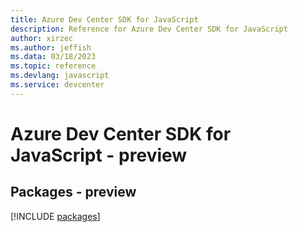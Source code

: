 ```yaml
---
title: Azure Dev Center SDK for JavaScript
description: Reference for Azure Dev Center SDK for JavaScript
author: xirzec
ms.author: jeffish
ms.data: 03/18/2023
ms.topic: reference
ms.devlang: javascript
ms.service: devcenter
---
```

# Azure Dev Center SDK for JavaScript - preview
## Packages - preview
[!INCLUDE [packages](dev-center-index.md)]